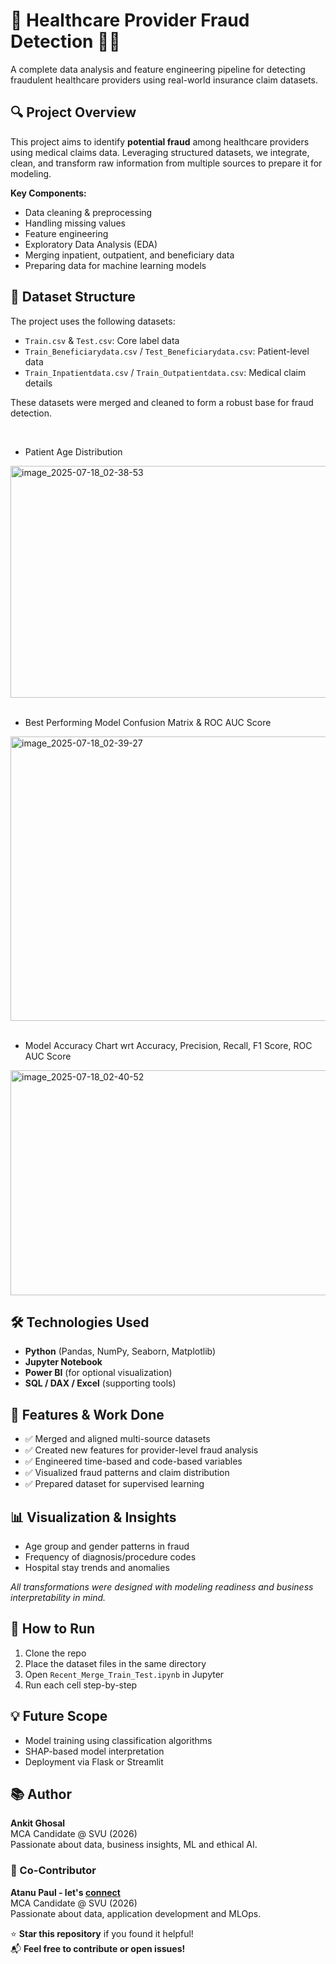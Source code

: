 </head>
<body>

  <h1 class="emoji">🏥 Healthcare Provider Fraud Detection 🕵️‍♂️</h1>
  <p>A complete data analysis and feature engineering pipeline for detecting fraudulent healthcare providers using real-world insurance claim datasets.</p>

  <div class="section">
    <h2 class="emoji">🔍 Project Overview</h2>
    <p>This project aims to identify <strong>potential fraud</strong> among healthcare providers using medical claims data. Leveraging structured datasets, we integrate, clean, and transform raw information from multiple sources to prepare it for modeling.</p>
    <p><strong>Key Components:</strong></p>
    <ul>
      <li>Data cleaning & preprocessing</li>
      <li>Handling missing values</li>
      <li>Feature engineering</li>
      <li>Exploratory Data Analysis (EDA)</li>
      <li>Merging inpatient, outpatient, and beneficiary data</li>
      <li>Preparing data for machine learning models</li>
    </ul>
  </div>

  <div class="section">
    <h2 class="emoji">📁 Dataset Structure</h2>
    <p>The project uses the following datasets:</p>
    <ul>
      <li><code>Train.csv</code> & <code>Test.csv</code>: Core label data</li>
      <li><code>Train_Beneficiarydata.csv</code> / <code>Test_Beneficiarydata.csv</code>: Patient-level data</li>
      <li><code>Train_Inpatientdata.csv</code> / <code>Train_Outpatientdata.csv</code>: Medical claim details</li>
    </ul>
    <p>These datasets were merged and cleaned to form a robust base for fraud detection.</p>
  </div>

<br>
<ul>
      <li>Patient Age Distribution</li>
</ul>
<img width="967" height="371" alt="image_2025-07-18_02-38-53" src="https://github.com/user-attachments/assets/2239138f-af09-4653-b581-e07a2bf61848" />

<br>
<br>
<ul>
      <li>Best Performing Model Confusion Matrix & ROC AUC Score</li>
</ul>
<img width="961" height="455" alt="image_2025-07-18_02-39-27" src="https://github.com/user-attachments/assets/43b87433-c99b-40d0-8d24-c80b76d293f0" />

<br>
<br>
<ul>
      <li>Model Accuracy Chart wrt Accuracy, Precision, Recall, F1 Score, ROC AUC Score</li>
</ul>
<img width="570" height="360" alt="image_2025-07-18_02-40-52" src="https://github.com/user-attachments/assets/4832d5e9-bde2-4f3e-9868-af6ffa07b78f" />

  <div class="section">
    <h2 class="emoji">🛠️ Technologies Used</h2>
    <ul>
      <li><strong>Python</strong> (Pandas, NumPy, Seaborn, Matplotlib)</li>
      <li><strong>Jupyter Notebook</strong></li>
      <li><strong>Power BI</strong> (for optional visualization)</li>
      <li><strong>SQL / DAX / Excel</strong> (supporting tools)</li>
    </ul>
  </div>

  <div class="section">
    <h2 class="emoji">🚀 Features & Work Done</h2>
    <ul>
      <li>✅ Merged and aligned multi-source datasets</li>
      <li>✅ Created new features for provider-level fraud analysis</li>
      <li>✅ Engineered time-based and code-based variables</li>
      <li>✅ Visualized fraud patterns and claim distribution</li>
      <li>✅ Prepared dataset for supervised learning</li>
    </ul>
  </div>

  <div class="section">
    <h2 class="emoji">📊 Visualization & Insights</h2>
    <ul>
      <li>Age group and gender patterns in fraud</li>
      <li>Frequency of diagnosis/procedure codes</li>
      <li>Hospital stay trends and anomalies</li>
    </ul>
    <p><em>All transformations were designed with modeling readiness and business interpretability in mind.</em></p>
  </div>

  <div class="section">
    <h2 class="emoji">📌 How to Run</h2>
    <ol>
      <li>Clone the repo</li>
      <li>Place the dataset files in the same directory</li>
      <li>Open <code>Recent_Merge_Train_Test.ipynb</code> in Jupyter</li>
      <li>Run each cell step-by-step</li>
    </ol>
  </div>

  <div class="section">
    <h2 class="emoji">💡 Future Scope</h2>
    <ul>
      <li>Model training using classification algorithms</li>
      <li>SHAP-based model interpretation</li>
      <li>Deployment via Flask or Streamlit</li>
    </ul>
  </div>

  <div class="section">
    <h2 class="emoji">📚 Author</h2>
    <p><strong>Ankit Ghosal</strong><br>MCA Candidate @ SVU (2026)<br>Passionate about data, business insights, ML and ethical AI.</p>

  
  <h3 class="emoji">🤝 Co-Contributor</h3>
  <p><strong>Atanu Paul - let's <a href="https://github.com/atanu3000">connect</a></strong><br>MCA Candidate @ SVU (2026)<br>Passionate about data, application development and MLOps.</p>
 
</div>

  <div class="section">
    <p>⭐️ <strong>Star this repository</strong> if you found it helpful!<br>
    📬 <strong>Feel free to contribute or open issues!</strong></p>
  </div>

</body>
</html>
